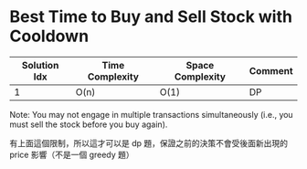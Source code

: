 # Best Time to Buy and Sell Stock with Cooldown

| Solution Idx | Time Complexity | Space Complexity | Comment |
| ------------ | --------------- | ---------------- | ------- |
| 1            | O(n)            | O(1)             | DP      |

Note: You may not engage in multiple transactions simultaneously (i.e., you must
sell the stock before you buy again).

有上面這個限制，所以這才可以是 dp 題，保證之前的決策不會受後面新出現的 price 影響（不是一個 greedy 題）
